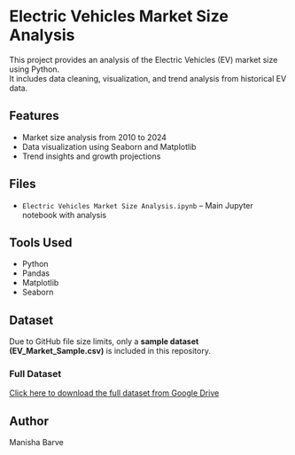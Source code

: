 # Electric Vehicles Market Size Analysis

This project provides an analysis of the Electric Vehicles (EV) market size using Python.  
It includes data cleaning, visualization, and trend analysis from historical EV data.

## Features

- Market size analysis from 2010 to 2024
- Data visualization using Seaborn and Matplotlib
- Trend insights and growth projections

## Files

- `Electric Vehicles Market Size Analysis.ipynb` – Main Jupyter notebook with analysis

## Tools Used

- Python
- Pandas
- Matplotlib
- Seaborn

## Dataset

Due to GitHub file size limits, only a **sample dataset (EV_Market_Sample.csv)** is included in this repository.

### Full Dataset

[Click here to download the full dataset from Google Drive](https://drive.google.com/file/d/1mCl-0scsE7drfGRdLKUInOUy8-xS4L_S/view?usp=sharing)

## Author

Manisha Barve

